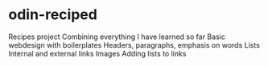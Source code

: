 # odin-reciped
Recipes project
Combining everything I have learned so far
Basic webdesign with boilerplates
Headers, paragraphs, emphasis on words
Lists 
Internal and external links
Images 
Adding lists to links